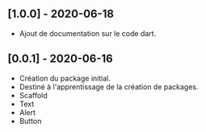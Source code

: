 ## [1.0.0] - 2020-06-18

* Ajout de documentation sur le code dart.

## [0.0.1] - 2020-06-16

* Création du package initial.
* Destiné à l'apprentissage de la création de packages.
* Scaffold
* Text
* Alert
* Button
